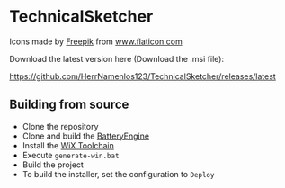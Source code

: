 # TechnicalSketcher

<div>Icons made by <a href="http://www.freepik.com/" title="Freepik">Freepik</a> from <a href="https://www.flaticon.com/" title="Flaticon">www.flaticon.com</a></div> 


Download the latest version here (Download the .msi file): 

https://github.com/HerrNamenlos123/TechnicalSketcher/releases/latest

## Building from source

 - Clone the repository
 - Clone and build the [BatteryEngine](https://github.com/HerrNamenlos123/BatteryEngine)
 - Install the [WiX Toolchain](https://wixtoolset.org/releases/)
 - Execute `generate-win.bat`
 - Build the project
 - To build the installer, set the configuration to `Deploy`
